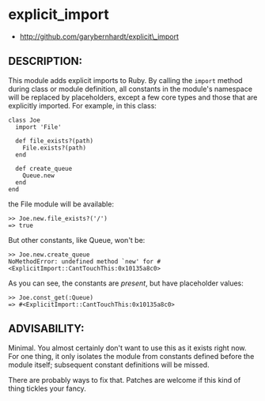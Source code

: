 # explicit\_import

* http://github.com/garybernhardt/explicit\_import

## DESCRIPTION:

This module adds explicit imports to Ruby. By calling the `import` method during class or module definition, all constants in the module's namespace will be replaced by placeholders, except a few core types and those that are explicitly imported. For example, in this class:

    class Joe
      import 'File'

      def file_exists?(path)
        File.exists?(path)
      end

      def create_queue
        Queue.new
      end
    end

the File module will be available:

    >> Joe.new.file_exists?('/')
    => true

But other constants, like Queue, won't be:

    >> Joe.new.create_queue
    NoMethodError: undefined method `new' for #<ExplicitImport::CantTouchThis:0x10135a8c0>

As you can see, the constants are *present*, but have placeholder values:

    >> Joe.const_get(:Queue)
    => #<ExplicitImport::CantTouchThis:0x10135a8c0>

## ADVISABILITY:

Minimal. You almost certainly don't want to use this as it exists right now. For one thing, it only isolates the module from constants defined before the module itself; subsequent constant definitions will be missed.

There are probably ways to fix that. Patches are welcome if this kind of thing tickles your fancy.

